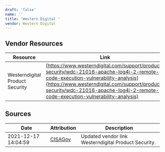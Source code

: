 ```yaml
---
draft: 'false'
name: ''
title: 'Western Digital '
vendor: Western Digital
---
```


## Vendor Resources
| Resource | Link |
| --- | --- |
| Westerndigital Product Security | [https://www.westerndigital.com/support/product-security/wdc-21016-apache-log4j-2-remote-code-execution-vulnerability-analysis](https://www.westerndigital.com/support/product-security/wdc-21016-apache-log4j-2-remote-code-execution-vulnerability-analysis) |



## Sources
| Date | Attribution | Description |
| --- | --- | --- |
| 2021-12-17 14:04:59 | [CISAGov](https://raw.githubusercontent.com/cisagov/log4j-affected-db/develop/README.md) | Updated vendor link Westerndigital Product Security.  |
